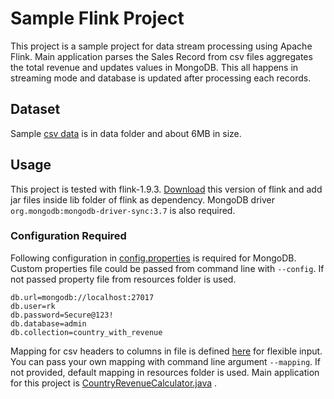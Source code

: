 # Sample Flink Project #


This project is a sample project for data stream processing using Apache Flink. Main application parses the 
Sales Record from csv files aggregates the total revenue and updates values in MongoDB. This all happens in 
streaming mode and database is updated after processing each records.

## Dataset ##
Sample [csv data](https://github.com/rklamichhane/apache-flink-example-project/blob/master/data/50000%20Sales%20Records.csv) 
is in data folder and about 6MB in size.

## Usage ##
This project is tested with flink-1.9.3. [Download](https://flink.apache.org/downloads.html) this version of flink and add jar files inside lib folder of flink as 
dependency. MongoDB driver `org.mongodb:mongodb-driver-sync:3.7` is also required.
### Configuration Required ##
Following configuration in [config.properties](https://github.com/rklamichhane/apache-flink-example-project/blob/master/src/main/resources/config.properties) is required for MongoDB. Custom 
properties file could be passed from command line with `--config`. If not passed property file from resources folder is used.
```$xslt
db.url=mongodb://localhost:27017
db.user=rk
db.password=Secure@123!
db.database=admin
db.collection=country_with_revenue
```
Mapping for csv headers to columns in file is defined [here](https://github.com/rklamichhane/apache-flink-example-project/blob/master/src/main/resources/csv-column-map.properties) for flexible input. You can pass your own mapping with command line argument
`--mapping`. If not provided, default mapping in resources folder is used.
Main application for this project is [CountryRevenueCalculator.java](https://github.com/rklamichhane/apache-flink-example-project/blob/master/src/main/java/streamapp/CountryRevenueCalculator.java) .
